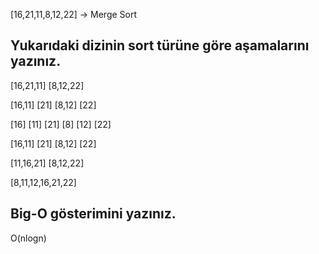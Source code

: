 [16,21,11,8,12,22] -> Merge Sort
## Yukarıdaki dizinin sort türüne göre aşamalarını yazınız.

[16,21,11]   [8,12,22]

[16,11] [21]   [8,12] [22]

[16] [11] [21]  [8] [12] [22]

[16,11] [21]   [8,12] [22]

[11,16,21] [8,12,22]

[8,11,12,16,21,22]


## Big-O gösterimini yazınız.

O(nlogn)
